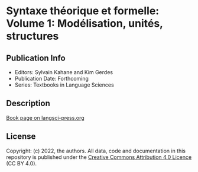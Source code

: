 # Syntaxe théorique et formelle: Volume 1: Modélisation, unités, structures
## Publication Info
- Editors: Sylvain Kahane and Kim Gerdes
- Publication Date: Forthcoming
- Series: Textbooks in Language Sciences
## Description
[Book page on langsci-press.org](https://langsci-press.org/catalog/book/241)
## License
Copyright: (c) 2022, the authors.
All data, code and documentation in this repository is published under the [Creative Commons Attribution 4.0 Licence](http://creativecommons.org/licenses/by/4.0/) (CC BY 4.0).

